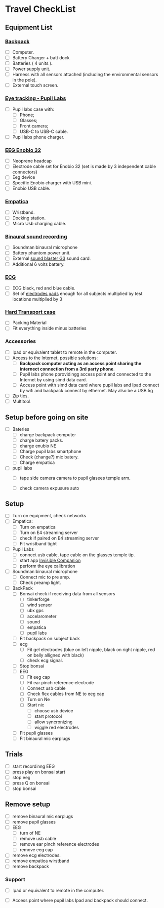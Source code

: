 # Travel CheckList

## Equipment List

### [Backpack](https://www.hp.com/us-en/shop/tech-takes/hp-vr-backpack-g2-review)
- [ ] Computer.
- [ ] Battery Charger + batt dock
- [ ] Batteries ( 4 units ).
- [ ] Power supply unit.
- [ ] Harness with all sensors attached (including the environmental sensors in the pole).
- [ ] External touch screen.

### [Eye tracking - Pupil Labs](https://pupil-labs.com/products/invisible/tech-specs/)
- [ ] Pupil labs case with:
  - [ ] Phone;
  - [ ] Glasses;
  - [ ] Front camera;
  - [ ] USB-C to USB-C cable.
- [ ] Pupil labs phone charger.

### [EEG Enobio 32](https://neuroelectrics.com/solutions/enobio/32)
- [ ] Neoprene headcap
- [ ] Electrode cable set for Enobio 32 (set is made by 3 independent cable connectors)
- [ ] Eeg device 
- [ ] Specific Enobio charger with USB mini.
- [ ] Enobio USB cable.

### [Empatica](https://support.empatica.com/hc/en-us/articles/202581999-E4-wristband-technical-specifications)
- [ ] Wristband.
- [ ] Docking station.
- [ ] Micro Usb charging cable.

### [Binaural sound recording](https://www.thomann.de/gb/soundman_okmii_incl_adapter_a3.htm)
- [ ] Soundman binaural microphone
- [ ] Battery phantom power unit.
- [ ] External [sound blaster G3](https://en.creative.com/p/sound-blaster/sound-blaster-g3) sound card.
- [ ] Additional 6 volts battery.
  
### [ECG](https://learn.sparkfun.com/tutorials/ad8232-heart-rate-monitor-hookup-guide/all)
- [ ] ECG black, red and blue cable.
- [ ] Set of [electrodes pads](https://thepihut.com/products/muscle-sensor-surface-emg-electrodes-h124sg-covidien) enough for all subjects multiplied by test locations multiplied by 3

### [Hard Transport case](https://www.pelican.com/)
- [ ] Packing Material
- [ ] Fit everything inside minus batteries
  
### Accessories 
- [ ] Ipad or equivalent tablet to remote in the computer.
- [ ] Access to the Internet, possible solutions:
   - [ ] **Backpack computer acting as an access point sharing the internect connection from a 3rd party phone**.
   - [ ] Pupil labs phone pprovidingg access point and connected to the Internet by using simd data card.
   - [ ] Access point with simd data card where pupil labs and Ipad connect by wifi and backpack connect by ethernet. May also be a USB 5g 
 - [ ] Zip ties.
 - [ ] Multitool.

## Setup before going on site
- [ ] Bateries
   - [ ] charge backpack computer
   - [ ] charge batery packs.
   - [ ] charge enubio NE
   - [ ] Charge pupil labs smartphone
   - [ ] Check (change?) mic batery.
   - [ ] Charge empatica 
- [ ] pupil labs
   - [ ] tape side camera camera to pupil glasees temple arm.
   - [ ] check camera expusure auto



## Setup
- [ ] Turn on equipment, check networks
- [ ] Empatica:
   - [ ] Turn on empatica
   - [ ] Turn on E4 streaming server
   - [ ] check if paired on E4 streaming server
   - [ ] Fit wristband tight
- [ ] Pupil Labs
   - [ ] connect usb cable, tape cable on the glasses temple tip.
   - [ ] start app [Invisible Companion](https://play.google.com/store/apps/details?id=com.pupillabs.invisiblecomp)
   - [ ] perform the eye calibration
- [ ] Soundman binaural microphone
   - [ ] Connect mic to pre amp. 
   - [ ] Check preamp light.
- [ ] BackPack
   - [ ] Bonsai check if receiving data from all sensors
      - [ ] tinkerforge 
      - [ ] wind sensor 
      - [ ] ubx gps 
      - [ ] accelarometer 
      - [ ] sound 
      - [ ] empatica 
      - [ ] pupil labs
  - [ ] Fit backpack on subject back
  - [ ] ecg
     - [ ] Fit gel electrodes (blue on left nipple, black on right nipple, red on belly alligned with black)
     - [ ] check ecg signal.
  - [ ] Stop bonsai
  - [ ] EEG
    - [ ] Fit eeg cap
    - [ ] Fit ear pinch reference electrode
    - [ ] Connect usb cable
    - [ ] Check flex cables from NE to eeg cap 
    - [ ] Turn on Ne
    - [ ] Start nic 
      - [ ] choose usb device 
      - [ ] start protocol 
      - [ ] allow syncronizing
      - [ ] wiggle red electrodes
  - [ ] Fit pupli glasses
  - [ ] Fit binaural mic earplugs

 ## Trials 
 - [ ] start recordinng EEG
 - [ ] press play on bonsai start
 - [ ] stop eeg
 - [ ] press Q on bonsai
 - [ ] stop bonsai 

## Remove setup
- [ ] remove binaural mic earplugs
- [ ] remove pupil glasses
- [ ] EEG
  - [ ] turn of NE
  - [ ] remove usb cable
  - [ ] remove ear pinch reference electrodes
  - [ ] remove eeg cap
- [ ] remove ecg electrodes.
- [ ] remove empatica wirstband
- [ ] remove backpack

### Support 
- [ ] Ipad or equivalent to remote in the computer.
- [ ] Access point where pupil labs Ipad and backpack should connect.
 
